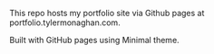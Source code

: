 This repo hosts my portfolio site via Github pages at portfolio.tylermonaghan.com.

Built with GitHub pages using Minimal theme.
